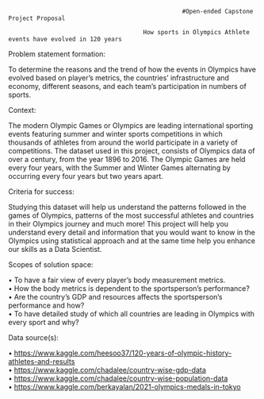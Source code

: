                                                      #Open-ended Capstone Project Proposal 

                                          How sports in Olympics Athlete events have evolved in 120 years

Problem statement formation:

To determine the reasons and the trend of how the events in Olympics have evolved based on player’s metrics, the countries’ infrastructure and economy, different seasons, and each team’s participation in numbers of sports.  

Context:

The modern Olympic Games or Olympics are leading international sporting events featuring summer and winter sports competitions in which thousands of athletes from around the world participate in a variety of competitions. The dataset used in this project, consists of Olympics data of over a century, from the year 1896 to 2016. The Olympic Games are held every four years, with the Summer and Winter Games alternating by occurring every four years but two years apart.

Criteria for success:

Studying this dataset will help us understand the patterns followed in the games of Olympics, patterns of the most successful athletes and countries in their Olympics journey and much more! This project will help you understand every detail and information that you would want to know in the Olympics using statistical approach and at the same time help you enhance our skills as a Data Scientist.

 Scopes of solution space:

•	To have a fair view of every player’s body measurement metrics. <br>
•	How the body metrics is dependent to the sportsperson’s performance? <br>
•	Are the country’s GDP and resources affects the sportsperson’s performance and how? <br>
•	To have detailed study of which all countries are leading in Olympics with every sport and why? <br>

Data source(s):

•	https://www.kaggle.com/heesoo37/120-years-of-olympic-history-athletes-and-results <br>
•	https://www.kaggle.com/chadalee/country-wise-gdp-data <br>
•	https://www.kaggle.com/chadalee/country-wise-population-data <br>
•	https://www.kaggle.com/berkayalan/2021-olympics-medals-in-tokyo <br>

